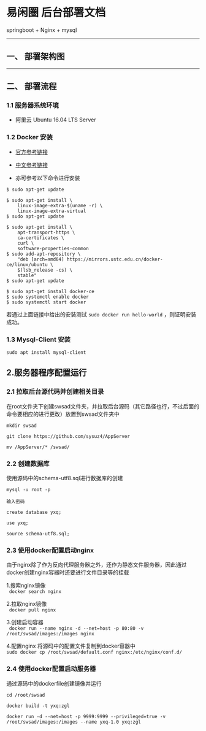 # 易闲圈 后台部署文档
springboot + Nginx + mysql

---

## 一、 部署架构图

---

## 二、 部署流程

### 1.1 服务器系统环境
- 阿里云 Ubuntu 16.04 LTS Server
  
### 1.2 Docker 安装
- [官方参考链接](https://docs.docker.com/install/linux/docker-ce/ubuntu/#prerequisites)

- [中文参考链接](https://yeasy.gitbooks.io/docker_practice/content/install/ubuntu.html)

- 亦可参考以下命令进行安装
```
$ sudo apt-get update

$ sudo apt-get install \
    linux-image-extra-$(uname -r) \
    linux-image-extra-virtual
$ sudo apt-get update

$ sudo apt-get install \
    apt-transport-https \
    ca-certificates \
    curl \
    software-properties-common
$ sudo add-apt-repository \
    "deb [arch=amd64] https://mirrors.ustc.edu.cn/docker-ce/linux/ubuntu \
    $(lsb_release -cs) \
    stable"
$ sudo apt-get update

$ sudo apt-get install docker-ce
$ sudo systemctl enable docker
$ sudo systemctl start docker

```

若通过上面链接中给出的安装测试 `sudo docker run hello-world` ，则证明安装成功。

### 1.3 Mysql-Client 安装
`sudo apt install mysql-client`

## 2.服务器程序配置运行

### 2.1 拉取后台源代码并创建相关目录

在root文件夹下创建swsad文件夹，并拉取后台源码（其它路径也行，不过后面的命令要相应的进行更改）放置到swsad文件夹中
```
mkdir swsad  

git clone https://github.com/sysuz4/AppServer

mv /AppServer/* /swsad/
```

### 2.2 创建数据库
使用源码中的schema-utf8.sql进行数据库的创建

```
mysql -u root -p

输入密码

create database yxq;

use yxq;

source schema-utf8.sql;
```

### 2.3 使用docker配置启动nginx
由于nginx除了作为反向代理服务器之外，还作为静态文件服务器，因此通过docker创建nginx容器时还要进行文件目录等的挂载


1.搜索nginx镜像  
` docker search nginx`

2.拉取nginx镜像  
` docker pull nginx`

3.创建启动容器  
` docker run --name nginx -d --net=host -p 80:80 -v /root/swsad/images:/images nginx`

4.配置nginx
将源码中的配置文件复制到docker容器中  
` sudo docker cp /root/swsad/default.conf nginx:/etc/nginx/conf.d/ `

### 2.4 使用docker配置启动服务器
通过源码中的dockerfile创建镜像并运行

```
cd /root/swsad

docker build -t yxq:zgl

docker run -d --net=host -p 9999:9999 --privileged=true -v /root/swsad/images:/images --name yxq-1.0 yxq:zgl

```